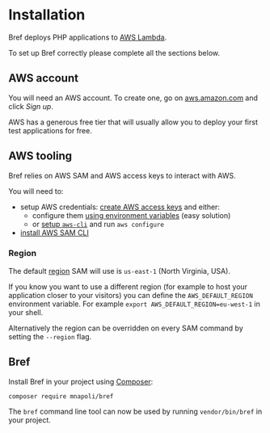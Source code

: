 # Installation

Bref deploys PHP applications to [AWS Lambda](https://aws.amazon.com/lambda/).

To set up Bref correctly please complete all the sections below.

## AWS account

You will need an AWS account. To create one, go on [aws.amazon.com](https://aws.amazon.com/) and click *Sign up*.

AWS has a generous free tier that will usually allow you to deploy your first test applications for free.

## AWS tooling

Bref relies on AWS SAM and AWS access keys to interact with AWS.

You will need to:

- setup AWS credentials: [create AWS access keys](https://serverless.com/framework/docs/providers/aws/guide/credentials#creating-aws-access-keys) and either:
    - configure them [using environment variables](https://serverless.com/framework/docs/providers/aws/guide/credentials#quick-setup) (easy solution)
    - or [setup `aws-cli`](http://docs.aws.amazon.com/cli/latest/userguide/installing.html) and run `aws configure`
- [install AWS SAM CLI](https://github.com/awslabs/aws-sam-cli/blob/develop/docs/installation.rst)

### Region

The default [region](https://docs.aws.amazon.com/AWSEC2/latest/UserGuide/using-regions-availability-zones.html) SAM will use is `us-east-1` (North Virginia, USA).

If you know you want to use a different region (for example to host your application closer to your visitors) you can define the `AWS_DEFAULT_REGION` environment variable. For example `export AWS_DEFAULT_REGION=eu-west-1` in your shell.

Alternatively the region can be overridden on every SAM command by setting the `--region` flag.

## Bref

Install Bref in your project using [Composer](https://getcomposer.org/):

```
composer require mnapoli/bref
```

The `bref` command line tool can now be used by running `vendor/bin/bref` in your project.
